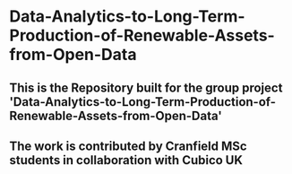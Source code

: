 # Data-Analytics-to-Long-Term-Production-of-Renewable-Assets-from-Open-Data
## This is the Repository built for the group project 'Data-Analytics-to-Long-Term-Production-of-Renewable-Assets-from-Open-Data'
## The work is contributed by Cranfield MSc students in collaboration with Cubico UK
